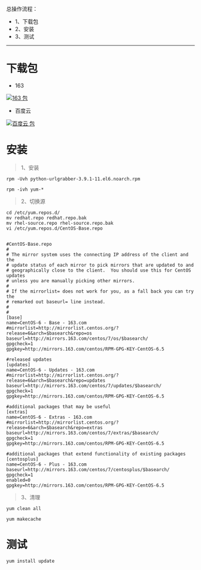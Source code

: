 总操作流程：
- 1、下载包
- 2、安装
- 3、测试

***

# 下载包

- 163

[![](https://img.shields.io/badge/163-包-red.svg "163 包")](http://mirrors.163.com/centos/6/os/x86_64/Packages/)


- 百度云

[![](https://img.shields.io/badge/百度云-包-red.svg "百度云 包")](https://pan.baidu.com/s/12jZRpgjPEGVTj7U6IceFSw)


# 安装

>1、安装

```
rpm -Uvh python-urlgrabber-3.9.1-11.el6.noarch.rpm

rpm -ivh yum-* 
```

>2、切换源
```
cd /etc/yum.repos.d/ 
mv redhat.repo redhat.repo.bak 
mv rhel-source.repo rhel-source.repo.bak 
vi /etc/yum.repos.d/CentOS-Base.repo 
```

```
 
#CentOS-Base.repo
#
# The mirror system uses the connecting IP address of the client and the
# update status of each mirror to pick mirrors that are updated to and
# geographically close to the client.  You should use this for CentOS updates
# unless you are manually picking other mirrors.
#
# If the mirrorlist= does not work for you, as a fall back you can try the
# remarked out baseurl= line instead.
#
#
[base]
name=CentOS-6 - Base - 163.com
#mirrorlist=http://mirrorlist.centos.org/?release=6&arch=$basearch&repo=os
baseurl=http://mirrors.163.com/centos/7/os/$basearch/
gpgcheck=1
gpgkey=http://mirrors.163.com/centos/RPM-GPG-KEY-CentOS-6.5
 
#released updates
[updates]
name=CentOS-6 - Updates - 163.com
#mirrorlist=http://mirrorlist.centos.org/?release=6&arch=$basearch&repo=updates
baseurl=http://mirrors.163.com/centos/7/updates/$basearch/
gpgcheck=1
gpgkey=http://mirrors.163.com/centos/RPM-GPG-KEY-CentOS-6.5
 
#additional packages that may be useful
[extras]
name=CentOS-6 - Extras - 163.com
#mirrorlist=http://mirrorlist.centos.org/?release=6&arch=$basearch&repo=extras
baseurl=http://mirrors.163.com/centos/7/extras/$basearch/
gpgcheck=1
gpgkey=http://mirrors.163.com/centos/RPM-GPG-KEY-CentOS-6.5
 
#additional packages that extend functionality of existing packages
[centosplus]
name=CentOS-6 - Plus - 163.com
baseurl=http://mirrors.163.com/centos/7/centosplus/$basearch/
gpgcheck=1
enabled=0
gpgkey=http://mirrors.163.com/centos/RPM-GPG-KEY-CentOS-6.5
```
>3、清理
```
yum clean all

yum makecache
```

# 测试
```
yum install update
```